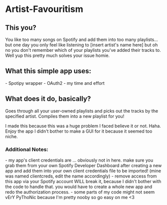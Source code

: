 # Artist-Favouritism

<h2>This you?</h2>
You like too many songs on Spotify and add them into too many playlists... but one day you only feel like listening to [insert artist's name here] but oh no you don't remember which of your playlists you've added their tracks to. Well yup this pretty much solves your issue homie.

<h2>What this simple app uses:</h2>
- Spotipy wrapper
- OAuth2
- my time and effort

<h2>What does it do, basically?</h2>
Goes through all your user-owned playlists and picks out the tracks by the specified artist. Compiles them into a new playlist for you! 

I made this because this was a huge problem I faced believe it or not. Haha. Enjoy the app I didn't bother to make a GUI for it because it seemed too niche.

<h3>Additional Notes: </h3>
- my app's client credentials are ... obviously not in here. make sure you grab them from your own Spotify Developer Dashboard after creating a new app and add them into your own client credentials file to be imported! (mine was named clientcreds, edit the name accordingly)
- remove access from this app via your Spotify account WILL break it, because I didn't bother with the code to handle that. you would have to create a whole new app and redo the authorization process.
- some parts of my code might not seem vErY PyThoNic because I'm pretty nooby so go easy on me <3
